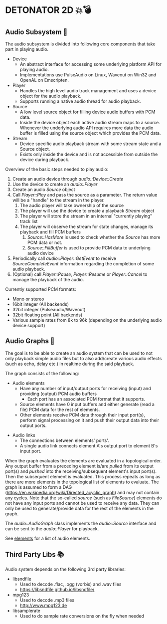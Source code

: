 DETONATOR 2D 💥💣
===============

Audio Subsystem 💭
---------------------
The audio subsystem is divided into following core components that take part in playing audio.

* Device 
   - An abstract interface for accessing some underlying platform API for playing audio.
   - Implementations use PulseAudio on Linux, Waveout on Win32 and OpenAL on Emscripten.
* Player
  - Handles the high level audio track management and uses a device object for the audio playback. 
  - Supports running a native audio thread for audio playback.
* Source
  - A low level source object for filling device audio buffers with PCM data.
  - Inside the device object each active audio stream maps to a source. Whenever the underlying audio API
    requires more data the audio buffer is filled using the source object which provides the PCM data.
* Stream
  - Device specific audio playback stream with some stream state and a Source object.
  - Exists only inside the device and is not accessible from outside the device during playback.
    
Overview of the basic steps needed to play audio:
1. Create an audio device through *audio::Device::Create* 
2. Use the device to create an *audio::Player*
3. Create an audio *Source* object
4. Call *Player::Play* and pass the source as a parameter. The return value will be a "handle" to the stream in the player.
   1. The audio player will take ownership of the source
   2. The player will use the device to create a playback *Stream* object
   3. The player will store the stream in an internal "currently playing" track list
   4. The player will observe the stream for state changes, manage its playback and fill PCM buffers 
      1. *Source::HasMore* is used to check whether the *Source* has more PCM data or not.
      2. *Source::FillBuffer* is used to provide PCM data to underlying audio device
5. Periodically call *audio::Player::GetEvent* to receive *SourceCompleteEvent* information regarding the 
   completion of some audio playback. 
6. (Optional) call *Player::Pause*, *Player::Resume* or *Player::Cancel* to manage the playback of the audio. 

Currently supported PCM formats:
* Mono or stereo
* 16bit integer (All backends) 
* 32bit integer (Pulseaudio/Waveout)
* 32bit floating point (All backends)
* Various sample rates from 8k to 96k (depending on the underlying audio device support)

Audio Graphs 🤔
-------------
The goal is to be able to create an audio system that can be used to not only playback simple audio files but to also
add/create various audio effects (such as echo, delay etc.) in realtime during the said playback.

The graph consists of the following:
* Audio elements
  - Have any number of input/output ports for receiving (input) and providing (output) PCM audio buffers
    - Each port has an associated PCM format that it supports.   
  - Source elements have 0 input buffers and either generate (read a file) PCM data for the rest of elements.
  - Other elements receive PCM data through their input port(s), perform signal processing on it and push their
    output data into their output ports.
- Audio links
  - The connections between elements' ports'.
  - A single audio link connects element A's output port to element B's input port. 

When the graph evaluates the elements are evaluated in a topological order. Any output buffer from a preceding 
element is/are *pulled* from its output port(s) and *pushed* into the receiving/subsequent element's input port(s). 
Then the subsequent element is evaluated. This process repeats as long as there are more elements in the topological 
list of elements to evaluate. The graph is assumed to form a DAG  (https://en.wikipedia.org/wiki/Directed_acyclic_graph)
and may not contain any cycles. Note that the so-called *source* (such as *FileSource*) elements do not have any 
input ports and cannot be used to receive any data. They can only be used to generate/provide data for the rest of the
elements in the graph.

The *audio::AudioGraph* class implements the *audio::Source* interface and can be sent to the *audio::Player*
for playback.

See [elements](element.h) for a list of audio elements.

Third Party Libs 📚
-------------------
Audio system depends on the following 3rd party libraries:
* libsndfile
  - Used to decode .flac, .ogg (vorbis) and .wav files
  - https://libsndfile.github.io/libsndfile/
* mpg123
  - Used to decode .mp3 files
  - http://www.mpg123.de
* libsamplerate
  - Used to do sample rate conversions on the fly when needed
  